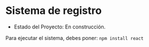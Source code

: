 <h1> Sistema de registro</h1>

- Estado del Proyecto: En construcción.

Para ejecutar el sistema, debes poner:
```npm install react```
